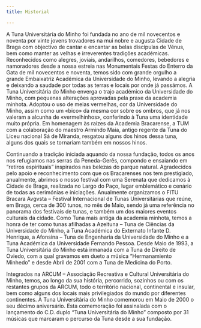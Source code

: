 ```yaml
---
title: Historial

---
```

A Tuna Universitária do Minho foi fundada no ano de mil novecentos e noventa por vinte jovens trovadores na mui nobre e augusta Cidade de Braga com objectivo de cantar e encantar as belas discípulas de Vénus, bem como manter as velhas e irreverentes tradições académicas. Reconhecidos como alegres, joviais, andarilhos, comedores, bebedores e namoradores desde a nossa estreia nas Monumentais Festas do Enterro da Gata de mil novecentos e noventa, temos sido com grande orgulho a grande Embaixatriz Académica da Universidade do Minho, levando a alegria e deixando a saudade por todas as terras e locais por onde já passámos. A Tuna Universitária do Minho enverga o trajo académico da Universidade do Minho, com pequenas alterações aprovadas pela praxe da academia minhota. Adoptou o uso de meias vermelhas, cor da Universidade do Minho, assim como um «bico» da mesma cor sobre os ombros, que já nos valeram a alcunha de «vermelhinhos», conferindo à Tuna uma identidade muito própria. Em homenagem às raízes da Academia Bracarense, a TUM com a colaboração do maestro Armindo Maia, antigo regente da Tuna do Liceu nacional Sá de Miranda, resgatou alguns dos hinos dessa tuna, alguns dos quais se tornariam também em nossos hinos.

Continuando a tradição iniciada aquando da nossa fundação, todos os anos nos refugiamos nas serras da Peneda-Gerês, compondo e ensaiando em “retiros espirituais” inspirados nas belezas do parque natural. Agradecidos pelo apoio e reconhecimento com que os Bracarenses nos tem prestigiado, anualmente, abrimos o nosso festival com uma Serenata que dedicamos à Cidade de Braga, realizada no Largo do Paço, lugar emblemático e cenário de todas as cerimónias e iniciações. Anualmente organizamos o FITU Bracara Avgvsta – Festival Internacional de Tunas Universitárias que reúne, em Braga, cerca de 300 tunos, no mês de Maio, sendo já uma referência no panorama dos festivais de tunas, e também um dos maiores eventos culturais da cidade. Como Tuna mais antiga da academia minhota, temos a honra de ter como tunas afilhadas a Azeituna – Tuna de Ciências da Universidade do Minho, a Tuna Académica do Externato Infante D. Henrique, a Afonsina – Tuna de Engenharia da Universidade do Minho e a Tuna Académica da Universidade Fernando Pessoa. Desde Maio de 1993, a Tuna Universitária do Minho está irmanada com a Tuna de Direito de Oviedo, com a qual gravamos em dueto a música “Hermanamiento Minhedo” e desde Abril de 2001 com a Tuna de Medicina do Porto.

Integrados na ARCUM – Associação Recreativa e Cultural Universitária do Minho, temos, ao longo da sua história, percorrido, sozinhos ou com os restantes grupos da ARCUM, todo o território nacional, continental e insular, bem como alguns dos locais mais privilegiados do mundo por diferentes continentes. A Tuna Universitária do Minho comemorou em Maio de 2000 o seu décimo aniversário. Esta comemoração foi assinalada com o lançamento do C.D. duplo “Tuna Universitária do Minho” composto por 31 músicas que marcaram o percurso da Tuna desde a sua fundação.